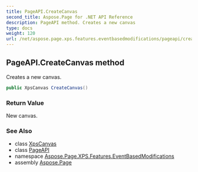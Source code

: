 ```yaml
---
title: PageAPI.CreateCanvas
second_title: Aspose.Page for .NET API Reference
description: PageAPI method. Creates a new canvas
type: docs
weight: 120
url: /net/aspose.page.xps.features.eventbasedmodifications/pageapi/createcanvas/
---
```

## PageAPI.CreateCanvas method

Creates a new canvas.

```csharp
public XpsCanvas CreateCanvas()
```

### Return Value

New canvas.

### See Also

* class [XpsCanvas](../../../aspose.page.xps.xpsmodel/xpscanvas/)
* class [PageAPI](../)
* namespace [Aspose.Page.XPS.Features.EventBasedModifications](../../pageapi/)
* assembly [Aspose.Page](../../../)


